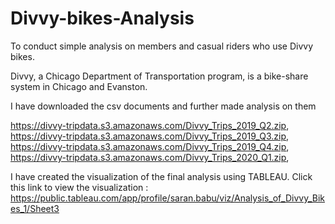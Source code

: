 # Divvy-bikes-Analysis
To conduct simple analysis on members and casual riders who use Divvy bikes.

Divvy, a Chicago Department of Transportation program, is a bike-share system in Chicago and Evanston.

I have downloaded the csv documents and further made analysis on them

https://divvy-tripdata.s3.amazonaws.com/Divvy_Trips_2019_Q2.zip,
https://divvy-tripdata.s3.amazonaws.com/Divvy_Trips_2019_Q3.zip,
https://divvy-tripdata.s3.amazonaws.com/Divvy_Trips_2019_Q4.zip,
https://divvy-tripdata.s3.amazonaws.com/Divvy_Trips_2020_Q1.zip,

I have created the visualization of the final analysis using TABLEAU.
Click this link to view the visualization : https://public.tableau.com/app/profile/saran.babu/viz/Analysis_of_Divvy_Bikes_1/Sheet3
